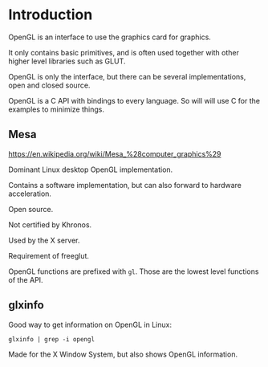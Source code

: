 # Introduction

OpenGL is an interface to use the graphics card for graphics.

It only contains basic primitives, and is often used together with other higher level libraries such as GLUT.

OpenGL is only the interface, but there can be several implementations, open and closed source.

OpenGL is a C API with bindings to every language. So will will use C for the examples to minimize things.

## Mesa

<https://en.wikipedia.org/wiki/Mesa_%28computer_graphics%29>

Dominant Linux desktop OpenGL implementation.

Contains a software implementation, but can also forward to hardware acceleration.

Open source.

Not certified by Khronos.

Used by the X server.

Requirement of freeglut.

OpenGL functions are prefixed with `gl`. Those are the lowest level functions of the API.

## glxinfo

Good way to get information on OpenGL in Linux:

    glxinfo | grep -i opengl

Made for the X Window System, but also shows OpenGL information.
